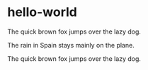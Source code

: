 # hello-world 

The quick brown fox jumps over the lazy dog. 


The rain in Spain stays mainly on the plane. 


The quick brown fox jumps over the lazy dog. 
